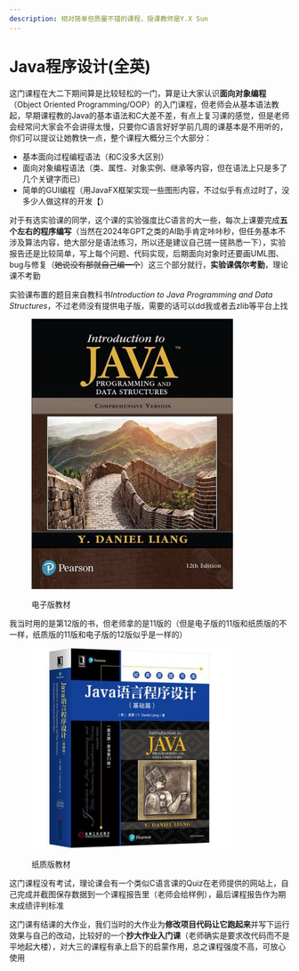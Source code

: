 ```yaml
---
description: 相对简单但质量不错的课程，授课教师是Y.X Sun
---
```


# Java程序设计(全英)

这门课程在大二下期间算是比较轻松的一门，算是让大家认识**面向对象编程**（Object Oriented Programming/OOP）的入门课程，但老师会从基本语法教起，早期课程教的Java的基本语法和C大差不差，有点上复习课的感觉，但是老师会经常问大家会不会讲得太慢，只要你C语言好好学前几周的课基本是不用听的，你们可以提议让她教快一点，整个课程大概分三个大部分：

* 基本面向过程编程语法（和C没多大区别）
* 面向对象编程语法（类、属性、对象实例、继承等内容，但在语法上只是多了几个关键字而已）
* 简单的GUI编程（用JavaFX框架实现一些图形内容，不过似乎有点过时了，没多少人做这样的开发【）

对于有选实验课的同学，这个课的实验强度比C语言的大一些，每次上课要完成**五个左右的程序编写**（当然在2024年GPT之类的AI助手肯定咔咔秒，但任务基本不涉及算法内容，绝大部分是语法练习，所以还是建议自己搓一搓熟悉一下），实验报告还是比较简单，写上每个问题、代码实现，后期面向对象时还要画UML图、bug与修复（~~她说没有那就自己编一个~~）这三个部分就行，**实验课偶尔考勤**，理论课不考勤

实验课布置的题目来自教科&#x4E66;_&#x49;ntroduction to Java Programming and Data Structures_，不过老师没有提供电子版，需要的话可以dd我或者去zlib等平台上找

<figure><img src="../../.gitbook/assets/Java_prog_e_book.png" alt="" width="362"><figcaption><p>电子版教材</p></figcaption></figure>

我当时用的是第12版的书，但老师拿的是11版的（但是电子版的11版和纸质版的不一样，纸质版的11版和电子版的12版似乎是一样的）

<figure><img src="../../.gitbook/assets/Java_prog_paper_book.jpg" alt="" width="362"><figcaption><p>纸质版教材</p></figcaption></figure>

这门课程没有考试，理论课会有一个类似C语言课的Quiz在老师提供的网站上，自己完成并截图保存数据到一个课程报告里（老师会给样例），最后课程报告作为期末成绩评判标准

这门课有结课的大作业，我们当时的大作业为**修改项目代码让它跑起来**并写下运行效果与自己的改动，比较好的一个**抄大作业入门课**（老师确实是要求改代码而不是平地起大楼），对大三的课程有承上启下的启蒙作用，总之课程强度不高，可放心使用
